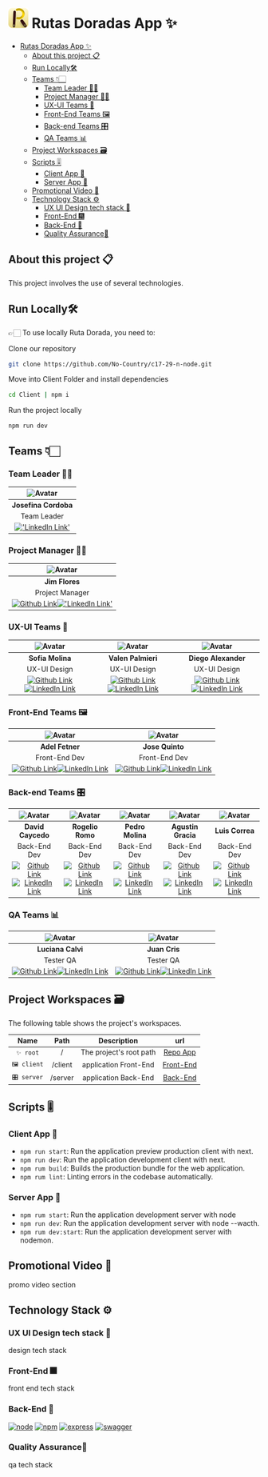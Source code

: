 # ![Logo](/server/src/assets/img/logo.png) Rutas Doradas App ✨

- [ Rutas Doradas App ✨](#-rutas-doradas-app-)
  - [About this project 📋](#about-this-project-)
  - [Run Locally🛠️](#run-locally️)
  - [Teams 👇🏻](#teams-)
    - [Team Leader 👩‍🏫](#team-leader-)
    - [Project Manager 👷‍♂️](#project-manager-️)
    - [UX-UI Teams 🎉](#ux-ui-teams-)
    - [Front-End Teams 🖼️](#front-end-teams-️)
    - [Back-end Teams 🎛️](#back-end-teams-️)
    - [QA Teams 📊](#qa-teams-)
  - [Project Workspaces 🗃️](#project-workspaces-️)
  - [Scripts 🎚️](#scripts-️)
    - [Client App 🧩](#client-app-)
    - [Server App 🔧](#server-app-)
  - [Promotional Video 🎥](#promotional-video-)
  - [Technology Stack ⚙️](#technology-stack-️)
    - [UX UI Design tech stack 🎨](#ux-ui-design-tech-stack-)
    - [Front-End 🎆](#front-end-)
    - [Back-End 🧰](#back-end-)
    - [Quality Assurance🧬](#quality-assurance)

## About this project 📋

This project involves the use of several technologies.

## Run Locally🛠️

👉🏻 To use locally Ruta Dorada, you need to:

Clone our repository

```sh
git clone https://github.com/No-Country/c17-29-n-node.git
```

Move into Client Folder and install dependencies

```sh
cd Client | npm i
```

Run the project locally

```sh
npm run dev
```

## Teams 👇🏻

### Team Leader 👩‍🏫

|![Avatar](https://ca.slack-edge.com/T02KS88FB0E-U03RL89QSTV-a452f9eef294-69)|
|:-:|
| **Josefina Cordoba** |
| Team Leader |
|[!['LinkedIn Link'](https://img.shields.io/badge/linkedin%20-%230077B5.svg?&style=for-the-badge&logo=linkedin&logoColor=white 'LinkedIn Link')](https://www.linkedin.com/in/cordobajosefinam/)|

### Project Manager 👷‍♂️

|![Avatar](https://avatars.githubusercontent.com/u/49008175?s=96&v=4)|
|:-:|
| **Jim Flores** |
| Project Manager |
| [![Github Link](https://img.shields.io/badge/github-%23121011.svg?&style=for-the-badge&logo=github&logoColor=white 'Github Link')](https://github.com/Jim-flores?tab=overview&from=2024-03-01&to=2024-03-31)[!['LinkedIn Link'](https://img.shields.io/badge/linkedin%20-%230077B5.svg?&style=for-the-badge&logo=linkedin&logoColor=white 'LinkedIn Link')](https://www.linkedin.com/)|

### UX-UI Teams 🎉

| ![Avatar]() | ![Avatar](https://ca.slack-edge.com/T02KS88FB0E-U06QAB7JR6W-d30976ee584f-69) | ![Avatar](https://avatars.githubusercontent.com/u/112505047?s=96&v=4) |
|:-:|:-:|:-:|
| **Sofia Molina** | **Valen Palmieri** | **Diego Alexander** |
| UX-UI Design | UX-UI Design | UX-UI Design |
|[![Github Link](https://img.shields.io/badge/github-%23121011.svg?&style=for-the-badge&logo=github&logoColor=white 'Github Link')](https://github.com/sofiavmolina)[![LinkedIn Link](https://img.shields.io/badge/linkedin%20-%230077B5.svg?&style=for-the-badge&logo=linkedin&logoColor=white 'LinkedIn Link')](https://www.linkedin.com/) | [![Github Link](https://img.shields.io/badge/github-%23121011.svg?&style=for-the-badge&logo=github&logoColor=white 'Github Link')](https://github.com/ValenPalmieri)[![LinkedIn Link](https://img.shields.io/badge/linkedin%20-%230077B5.svg?&style=for-the-badge&logo=linkedin&logoColor=white 'LinkedIn Link')]( https://www.linkedin.com) | [![Github Link](https://img.shields.io/badge/github-%23121011.svg?&style=for-the-badge&logo=github&logoColor=white 'Github Link')](https://github.com/DiegoAlexander7)[![LinkedIn Link](https://img.shields.io/badge/linkedin%20-%230077B5.svg?&style=for-the-badge&logo=linkedin&logoColor=white 'LinkedIn Link')]( https://www.linkedin.com) |

### Front-End Teams 🖼️

| ![Avatar](https://avatars.githubusercontent.com/u/77463982?s=96&v=4) |![Avatar]() |
|:-:|:-:|
| **Adel Fetner** | **Jose Quinto** |
| Front-End Dev | Front-End Dev |
|[![Github Link](https://img.shields.io/badge/github-%23121011.svg?&style=for-the-badge&logo=github&logoColor=white 'Github Link')](https://github.com/AdelFetner)[![LinkedIn Link](https://img.shields.io/badge/linkedin%20-%230077B5.svg?&style=for-the-badge&logo=linkedin&logoColor=white 'LinkedIn Link')](https://github.com/josequinto) | [![Github Link](https://img.shields.io/badge/github-%23121011.svg?&style=for-the-badge&logo=github&logoColor=white 'Github Link')]( https://github.com/josequinto)[![LinkedIn Link](https://img.shields.io/badge/linkedin%20-%230077B5.svg?&style=for-the-badge&logo=linkedin&logoColor=white 'LinkedIn Link')]( https://www.linkedin.com) |

### Back-end Teams 🎛️

| ![Avatar](https://avatars.githubusercontent.com/u/69812733?s=96&v=4) |![Avatar](https://avatars.githubusercontent.com/u/65308067?s=96&v=4) | ![Avatar](https://avatars.githubusercontent.com/u/105892061?s=96&v=4) | ![Avatar](https://avatars.githubusercontent.com/u/83015542?s=96&v=4) | ![Avatar](https://avatars.githubusercontent.com/u/136535873?s=96&v=4) |
|:-:|:-:|:-:|:-:|:-:|
| **David Caycedo**  | **Rogelio Romo**  | **Pedro Molina**  | **Agustin Gracia**  | **Luis Correa** |
| Back-End Dev | Back-End Dev | Back-End Dev | Back-End Dev | Back-End Dev |
|[![Github Link](https://img.shields.io/badge/github-%23121011.svg?&style=for-the-badge&logo=github&logoColor=white 'Github Link')](https://github.com/David-Coach-Dev)[![LinkedIn Link](https://img.shields.io/badge/linkedin%20-%230077B5.svg?&style=for-the-badge&logo=linkedin&logoColor=white 'LinkedIn Link')](https://www.linkedin.com/in/davidcoachdev/) | [![Github Link](https://img.shields.io/badge/github-%23121011.svg?&style=for-the-badge&logo=github&logoColor=white 'Github Link')]( https://github.com/RogelioRomo)[![LinkedIn Link](https://img.shields.io/badge/linkedin%20-%230077B5.svg?&style=for-the-badge&logo=linkedin&logoColor=white 'LinkedIn Link')]( https://www.linkedin.com/in/rogelio-romo-5712591b8/) | [![Github Link](https://img.shields.io/badge/github-%23121011.svg?&style=for-the-badge&logo=github&logoColor=white 'Github Link')](https://github.com/pedroMolina-lab)[![LinkedIn Link](https://img.shields.io/badge/linkedin%20-%230077B5.svg?&style=for-the-badge&logo=linkedin&logoColor=white 'LinkedIn Link')](https://www.linkedin.com/in/pedro-molina-pem) | [![Github Link](https://img.shields.io/badge/github-%23121011.svg?&style=for-the-badge&logo=github&logoColor=white 'Github Link')](https://github.com/Agustingmaggi)[![LinkedIn Link](https://img.shields.io/badge/linkedin%20-%230077B5.svg?&style=for-the-badge&logo=linkedin&logoColor=white 'LinkedIn Link')](https://linkedin.com) | [![Github Link](https://img.shields.io/badge/github-%23121011.svg?&style=for-the-badge&logo=github&logoColor=white 'Github Link')](https://github.com/luiscorrea7)[![LinkedIn Link](https://img.shields.io/badge/linkedin%20-%230077B5.svg?&style=for-the-badge&logo=linkedin&logoColor=white 'LinkedIn Link')](https://www.linkedin.com) |

### QA Teams 📊

| ![Avatar](https://avatars.githubusercontent.com/u/92379528?s=96&v=4) |![Avatar](https://avatars.githubusercontent.com/u/87041074?s=96&v=4) |
|:-:|:-:|
| **Luciana Calvi** | **Juan Cris** |
| Tester QA | Tester QA |
|[![Github Link](https://img.shields.io/badge/github-%23121011.svg?&style=for-the-badge&logo=github&logoColor=white 'Github Link')](https://github.com)[![LinkedIn Link](https://img.shields.io/badge/linkedin%20-%230077B5.svg?&style=for-the-badge&logo=linkedin&logoColor=white 'LinkedIn Link')](https://www.linkedin.com/in/luciana-belén-calvi-520111214) | [![Github Link](https://img.shields.io/badge/github-%23121011.svg?&style=for-the-badge&logo=github&logoColor=white 'Github Link')](https://github.com/JuanCris09)[![LinkedIn Link](https://img.shields.io/badge/linkedin%20-%230077B5.svg?&style=for-the-badge&logo=linkedin&logoColor=white 'LinkedIn Link')]( https://www.linkedin.com) |

## Project Workspaces 🗃️

The following table shows the project's workspaces.

| Name | Path | Description | url |
| :-: | :-: | :-: | :-: |
| `✨ root` | / | The project's root path | [Repo App](https://github.com/No-Country/c17-29-n-node) |
| `🖼️ client` | /client    | application Front-End    |[Front-End](https://rutasdoradas.vercel.app/) |
| `🎛️ server` | /server    | application Back-End      |[Back-End](https://rutasdoradasback.vercel.app/api/docs) |

## Scripts 🎚️

### Client App 🧩

- `npm run start`: Run the application preview production client with next.
- `npm run dev`: Run the application development client with next.
- `npm rum build`: Builds the production bundle for the web application.
- `npm rum lint`: Linting errors in the codebase automatically.

### Server App 🔧

- `npm rum start`: Run the application development server with node
- `npm run dev`: Run the application development server with node --wacth.
- `npm rum dev:start`: Run the application development server with nodemon.

## Promotional Video 🎥

promo video section

## Technology Stack ⚙️

### UX UI Design tech stack 🎨

design tech stack

### Front-End 🎆

front end tech stack

### Back-End 🧰

[![node](https://img.shields.io/badge/node-20.x-green.svg)](https://nodejs.org/docs/latest-v20.x/api/index.html) [![npm](https://img.shields.io/badge/npm-10.x-red.svg)](https://www.npmjs.com/) [![express](https://img.shields.io/badge/express-4.x-white.svg)](https://expressjs.com/) [![swagger](https://img.shields.io/badge/swagger_ui_express-3.x-greem.svg)](https://swagger.io/)

### Quality Assurance🧬

qa tech stack

